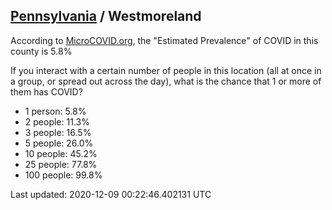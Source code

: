 
## [Pennsylvania](/united-states/pennsylvania) / Westmoreland

According to [MicroCOVID.org](http://microcovid.org),
the "Estimated Prevalence" of COVID in this county is 5.8%

If you interact with a certain number of people in this location
(all at once in a group, or spread out across the day), what is the chance that
1 or more of them has COVID?

- 1 person: 5.8%
- 2 people: 11.3%
- 3 people: 16.5%
- 5 people: 26.0%
- 10 people: 45.2%
- 25 people: 77.8%
- 100 people: 99.8%

Last updated: 2020-12-09 00:22:46.402131 UTC
